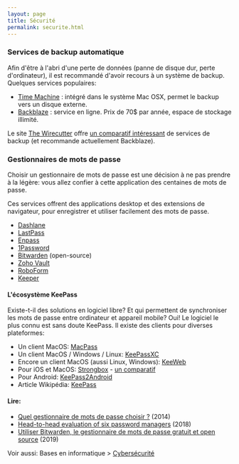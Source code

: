 ```yaml
---
layout: page
title: Sécurité
permalink: securite.html
---
```



### Services de backup automatique

Afin d'être à l'abri d'une perte de données (panne de disque dur, perte d'ordinateur), il est recommandé d'avoir recours à un système de backup. Quelques services populaires:

- [Time Machine](https://support.apple.com/fr-fr/HT201250) : intégré dans le système Mac OSX, permet le backup vers un disque externe.
- [Backblaze](https://www.backblaze.com/) : service en ligne. Prix de 70$ par année, espace de stockage illimité.

Le site [The Wirecutter](https://thewirecutter.com/reviews/best-online-backup-service/) offre [un comparatif intéressant](https://thewirecutter.com/reviews/best-online-backup-service/) de services de backup (et recommande actuellement Backblaze).

### Gestionnaires de mots de passe

Choisir un gestionnaire de mots de passe est une décision à ne pas prendre à la légère: vous allez confier à cette application des centaines de mots de passe.

Ces services offrent des applications desktop et des extensions de navigateur, pour enregistrer et utiliser facilement des mots de passe.


- [Dashlane](https://www.dashlane.com/)
- [LastPass](https://lastpass.com/)
- [Enpass](https://www.enpass.io/)
- [1Password](https://1password.com/)
- [Bitwarden](https://bitwarden.com) (open-source)
- [Zoho Vault](https://www.zoho.com/vault/)
- [RoboForm](http://www.roboform.com/)
- [Keeper](https://keepersecurity.com)

#### L'écosystème KeePass

Existe-t-il des solutions en logiciel libre? Et qui permettent de synchroniser les mots de passe entre ordinateur et appareil mobile? Oui! Le logiciel le plus connu est sans doute KeePass. Il existe des clients pour diverses plateformes:

- Un client MacOS: [MacPass](https://macpassapp.org)
- Un client MacOS / Windows / Linux: [KeePassXC](https://keepassxc.org/)
- Encore un client MacOS (aussi Linux, Windows): [KeeWeb](https://keeweb.info)
- Pour iOS et MacOS: [Strongbox](https://strongboxsafe.com) - [un comparatif](https://github.com/keeweb/keeweb/wiki/iOS)
- Pour Android:  [KeePass2Android](https://play.google.com/store/apps/details?id=keepass2android.keepass2android)
- Article Wikipédia: [KeePass](https://fr.wikipedia.org/wiki/KeePass)

#### Lire: 

- [Quel gestionnaire de mots de passe choisir ?](http://www.panoptinet.com/cybersecurite-decryptee/test-dashlane-lastpass-keepass-quel-logiciel-choisir/) (2014)
- [Head-to-head evaluation of six password managers](https://medium.com/@QuantopianCyber/head-to-head-evaluation-of-five-password-managers-8faa4851c767) (2018)
- [Utiliser Bitwarden, le gestionnaire de mots de passe gratuit et open source](https://lecrabeinfo.net/utiliser-bitwarden-gestionnaire-mots-de-passe-gratuit-et-open-source.html) (2019)

Voir aussi: Bases en informatique > [Cybersécurité](https://cours-web.ch/informatique-base/cybersecurity.html)
